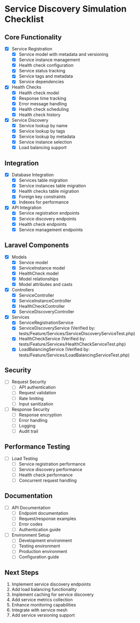 # Service Discovery Simulation Checklist

## Core Functionality
- [x] Service Registration
  - [x] Service model with metadata and versioning
  - [x] Service instance management
  - [x] Health check configuration
  - [x] Service status tracking
  - [x] Service tags and metadata
  - [x] Service dependencies

- [x] Health Checks
  - [x] Health check model
  - [x] Response time tracking
  - [x] Error message handling
  - [x] Health check scheduling
  - [x] Health check history

- [x] Service Discovery
  - [x] Service lookup by name
  - [x] Service lookup by tags
  - [x] Service lookup by metadata
  - [x] Service instance selection
  - [x] Load balancing support

## Integration
- [x] Database Integration
  - [x] Services table migration
  - [x] Service instances table migration
  - [x] Health checks table migration
  - [x] Foreign key constraints
  - [x] Indexes for performance

- [x] API Integration
  - [x] Service registration endpoints
  - [x] Service discovery endpoints
  - [x] Health check endpoints
  - [x] Service management endpoints

## Laravel Components
- [x] Models
  - [x] Service model
  - [x] ServiceInstance model
  - [x] HealthCheck model
  - [x] Model relationships
  - [x] Model attributes and casts

- [x] Controllers
  - [x] ServiceController
  - [x] ServiceInstanceController
  - [x] HealthCheckController
  - [x] ServiceDiscoveryController

- [x] Services
  - [x] ServiceRegistrationService
  - [x] ServiceDiscoveryService (Verified by: tests/Feature/Services/ServiceDiscoveryServiceTest.php)
  - [x] HealthCheckService (Verified by: tests/Feature/Services/HealthCheckServiceTest.php)
  - [x] LoadBalancingService (Verified by: tests/Feature/Services/LoadBalancingServiceTest.php)

## Security
- [ ] Request Security
  - [ ] API authentication
  - [ ] Request validation
  - [ ] Rate limiting
  - [ ] Input sanitization

- [ ] Response Security
  - [ ] Response encryption
  - [ ] Error handling
  - [ ] Logging
  - [ ] Audit trail

## Performance Testing
- [ ] Load Testing
  - [ ] Service registration performance
  - [ ] Service discovery performance
  - [ ] Health check performance
  - [ ] Concurrent request handling

## Documentation
- [ ] API Documentation
  - [ ] Endpoint documentation
  - [ ] Request/response examples
  - [ ] Error codes
  - [ ] Authentication guide

- [ ] Environment Setup
  - [ ] Development environment
  - [ ] Testing environment
  - [ ] Production environment
  - [ ] Configuration guide

## Next Steps
1. Implement service discovery endpoints
2. Add load balancing functionality
3. Implement caching for service discovery
4. Add service metrics collection
5. Enhance monitoring capabilities
6. Integrate with service mesh
7. Add service versioning support 